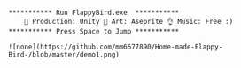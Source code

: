     *********** Run FlappyBird.exe  ***********
        🤖 Production: Unity 👀 Art: Aseprite 👌 Music: Free :)
    *********** Press Space to Jump ***********

    ![none](https://github.com/mm6677890/Home-made-Flappy-Bird-/blob/master/demo1.png)
